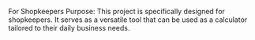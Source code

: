 For Shopkeepers
Purpose: This project is specifically designed for shopkeepers. It serves as a versatile tool that can be used as a calculator tailored to their daily business needs.
